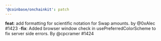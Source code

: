 ```yaml
---
'@coinbase/onchainkit': patch
---
```


**feat**: add formatting for scientific notation for Swap amounts. by @0xAlec #1423
-**fix**: Added browser window check in usePreferredColorScheme to fix server side errors. By @cpcramer #1424
